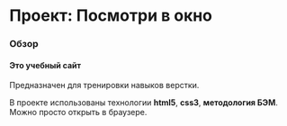 # Проект: Посмотри в окно

### Обзор
#### Это учебный сайт 
Предназначен для тренировки навыков верстки. 

В проекте использованы технологии **html5**, **css3**, **методология БЭМ**. Можно просто открыть в браузере. 

